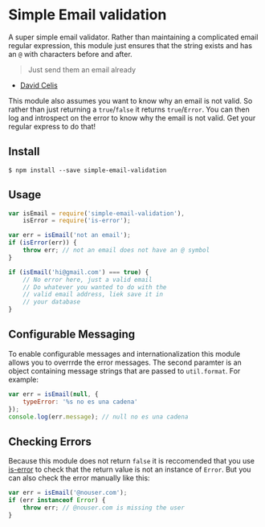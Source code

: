 # Simple Email validation

A super simple email validator.  Rather than maintaining a complicated email regular expression, this module just ensures that the string exists and has an `@` with characters before and after.

> Just send them an email already

- [David Celis](http://davidcel.is/posts/stop-validating-email-addresses-with-regex/)

This module also assumes you want to know why an email is not valid.  So rather than just returning a `true`/`false` it returns `true`/`Error`.  You can then log and introspect on the error to know why the email is not valid.  Get your regular express to do that!

## Install

```
$ npm install --save simple-email-validation
```

## Usage

```javascript
var isEmail = require('simple-email-validation'),
	isError = require('is-error');

var err = isEmail('not an email');
if (isError(err)) {
	throw err; // not an email does not have an @ symbol
}

if (isEmail('hi@gmail.com') === true) {
	// No error here, just a valid email
	// Do whatever you wanted to do with the
	// valid email address, liek save it in
	// your database
}
```

## Configurable Messaging

To enable configurable messages and internationalization this module allows you to overrrde the error messages.  The second paramter is an object containing message strings that are passed to `util.format`.  For example:

```javascript
var err = isEmail(null, {
	typeError: '%s no es una cadena'
});
console.log(err.message); // null no es una cadena
```

## Checking Errors

Because this module does not return `false` it is reccomended that you use [is-error](https://github.com/Raynos/is-error) to check that the return value is not an instance of `Error`.  But you can also check the error manually like this:

```javascript
var err = isEmail('@nouser.com');
if (err instanceof Error) {
	throw err; // @nouser.com is missing the user
}
```

